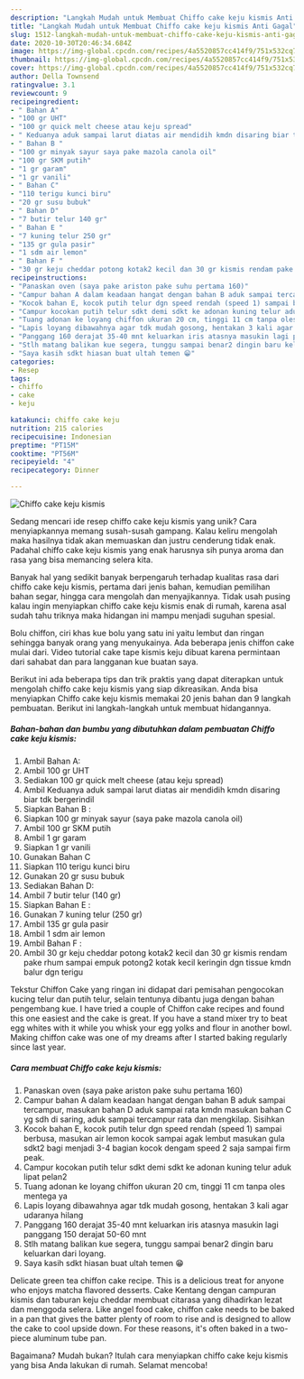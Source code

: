```yaml
---
description: "Langkah Mudah untuk Membuat Chiffo cake keju kismis Anti Gagal"
title: "Langkah Mudah untuk Membuat Chiffo cake keju kismis Anti Gagal"
slug: 1512-langkah-mudah-untuk-membuat-chiffo-cake-keju-kismis-anti-gagal
date: 2020-10-30T20:46:34.684Z
image: https://img-global.cpcdn.com/recipes/4a5520857cc414f9/751x532cq70/chiffo-cake-keju-kismis-foto-resep-utama.jpg
thumbnail: https://img-global.cpcdn.com/recipes/4a5520857cc414f9/751x532cq70/chiffo-cake-keju-kismis-foto-resep-utama.jpg
cover: https://img-global.cpcdn.com/recipes/4a5520857cc414f9/751x532cq70/chiffo-cake-keju-kismis-foto-resep-utama.jpg
author: Della Townsend
ratingvalue: 3.1
reviewcount: 9
recipeingredient:
- " Bahan A"
- "100 gr UHT"
- "100 gr quick melt cheese atau keju spread"
- " Keduanya aduk sampai larut diatas air mendidih kmdn disaring biar tdk bergerindil"
- " Bahan B "
- "100 gr minyak sayur saya pake mazola canola oil"
- "100 gr SKM putih"
- "1 gr garam"
- "1 gr vanili"
- " Bahan C"
- "110 terigu kunci biru"
- "20 gr susu bubuk"
- " Bahan D"
- "7 butir telur 140 gr"
- " Bahan E "
- "7 kuning telur 250 gr"
- "135 gr gula pasir"
- "1 sdm air lemon"
- " Bahan F "
- "30 gr keju cheddar potong kotak2 kecil dan 30 gr kismis rendam pake rhum sampai empuk potong2 kotak kecil keringin dgn tissue kmdn balur dgn terigu"
recipeinstructions:
- "Panaskan oven (saya pake ariston pake suhu pertama 160)"
- "Campur bahan A dalam keadaan hangat dengan bahan B aduk sampai tercampur, masukan bahan D aduk sampai rata kmdn masukan bahan C yg sdh di saring, aduk sampai tercampur rata dan mengkilap. Sisihkan"
- "Kocok bahan E, kocok putih telur dgn speed rendah (speed 1) sampai berbusa, masukan air lemon kocok sampai agak lembut masukan gula sdkt2 bagi menjadi 3-4 bagian kocok dengam speed 2 saja sampai firm peak."
- "Campur kocokan putih telur sdkt demi sdkt ke adonan kuning telur aduk lipat pelan2"
- "Tuang adonan ke loyang chiffon ukuran 20 cm, tinggi 11 cm tanpa oles mentega ya"
- "Lapis loyang dibawahnya agar tdk mudah gosong, hentakan 3 kali agar udaranya hilang"
- "Panggang 160 derajat 35-40 mnt keluarkan iris atasnya masukin lagi panggang 150 derajat 50-60 mnt"
- "Stlh matang balikan kue segera, tunggu sampai benar2 dingin baru keluarkan dari loyang."
- "Saya kasih sdkt hiasan buat ultah temen 😁"
categories:
- Resep
tags:
- chiffo
- cake
- keju

katakunci: chiffo cake keju 
nutrition: 215 calories
recipecuisine: Indonesian
preptime: "PT15M"
cooktime: "PT56M"
recipeyield: "4"
recipecategory: Dinner

---
```



![Chiffo cake keju kismis](https://img-global.cpcdn.com/recipes/4a5520857cc414f9/751x532cq70/chiffo-cake-keju-kismis-foto-resep-utama.jpg)

Sedang mencari ide resep chiffo cake keju kismis yang unik? Cara menyiapkannya memang susah-susah gampang. Kalau keliru mengolah maka hasilnya tidak akan memuaskan dan justru cenderung tidak enak. Padahal chiffo cake keju kismis yang enak harusnya sih punya aroma dan rasa yang bisa memancing selera kita.

Banyak hal yang sedikit banyak berpengaruh terhadap kualitas rasa dari chiffo cake keju kismis, pertama dari jenis bahan, kemudian pemilihan bahan segar, hingga cara mengolah dan menyajikannya. Tidak usah pusing kalau ingin menyiapkan chiffo cake keju kismis enak di rumah, karena asal sudah tahu triknya maka hidangan ini mampu menjadi suguhan spesial.

Bolu chiffon, ciri khas kue bolu yang satu ini yaitu lembut dan ringan sehingga banyak orang yang menyukainya. Ada beberapa jenis chiffon cake mulai dari. Video tutorial cake tape kismis keju dibuat karena permintaan dari sahabat dan para langganan kue buatan saya.


Berikut ini ada beberapa tips dan trik praktis yang dapat diterapkan untuk mengolah chiffo cake keju kismis yang siap dikreasikan. Anda bisa menyiapkan Chiffo cake keju kismis memakai 20 jenis bahan dan 9 langkah pembuatan. Berikut ini langkah-langkah untuk membuat hidangannya.

<!--inarticleads1-->

##### Bahan-bahan dan bumbu yang dibutuhkan dalam pembuatan Chiffo cake keju kismis:

1. Ambil  Bahan A:
1. Ambil 100 gr UHT
1. Sediakan 100 gr quick melt cheese (atau keju spread)
1. Ambil  Keduanya aduk sampai larut diatas air mendidih kmdn disaring biar tdk bergerindil
1. Siapkan  Bahan B :
1. Siapkan 100 gr minyak sayur (saya pake mazola canola oil)
1. Ambil 100 gr SKM putih
1. Ambil 1 gr garam
1. Siapkan 1 gr vanili
1. Gunakan  Bahan C
1. Siapkan 110 terigu kunci biru
1. Gunakan 20 gr susu bubuk
1. Sediakan  Bahan D:
1. Ambil 7 butir telur (140 gr)
1. Siapkan  Bahan E :
1. Gunakan 7 kuning telur (250 gr)
1. Ambil 135 gr gula pasir
1. Ambil 1 sdm air lemon
1. Ambil  Bahan F :
1. Ambil 30 gr keju cheddar potong kotak2 kecil dan 30 gr kismis rendam pake rhum sampai empuk potong2 kotak kecil keringin dgn tissue kmdn balur dgn terigu


Tekstur Chiffon Cake yang ringan ini didapat dari pemisahan pengocokan kucing telur dan putih telur, selain tentunya dibantu juga dengan bahan pengembang kue. I have tried a couple of Chiffon cake recipes and found this one easiest and the cake is great. If you have a stand mixer try to beat egg whites with it while you whisk your egg yolks and flour in another bowl. Making chiffon cake was one of my dreams after I started baking regularly since last year. 

<!--inarticleads2-->

##### Cara membuat Chiffo cake keju kismis:

1. Panaskan oven (saya pake ariston pake suhu pertama 160)
1. Campur bahan A dalam keadaan hangat dengan bahan B aduk sampai tercampur, masukan bahan D aduk sampai rata kmdn masukan bahan C yg sdh di saring, aduk sampai tercampur rata dan mengkilap. Sisihkan
1. Kocok bahan E, kocok putih telur dgn speed rendah (speed 1) sampai berbusa, masukan air lemon kocok sampai agak lembut masukan gula sdkt2 bagi menjadi 3-4 bagian kocok dengam speed 2 saja sampai firm peak.
1. Campur kocokan putih telur sdkt demi sdkt ke adonan kuning telur aduk lipat pelan2
1. Tuang adonan ke loyang chiffon ukuran 20 cm, tinggi 11 cm tanpa oles mentega ya
1. Lapis loyang dibawahnya agar tdk mudah gosong, hentakan 3 kali agar udaranya hilang
1. Panggang 160 derajat 35-40 mnt keluarkan iris atasnya masukin lagi panggang 150 derajat 50-60 mnt
1. Stlh matang balikan kue segera, tunggu sampai benar2 dingin baru keluarkan dari loyang.
1. Saya kasih sdkt hiasan buat ultah temen 😁


Delicate green tea chiffon cake recipe. This is a delicious treat for anyone who enjoys matcha flavored desserts. Cake Kentang dengan campuran kismis dan taburan keju cheddar membuat citarasa yang dihadirkan lezat dan menggoda selera. Like angel food cake, chiffon cake needs to be baked in a pan that gives the batter plenty of room to rise and is designed to allow the cake to cool upside down. For these reasons, it&#39;s often baked in a two-piece aluminum tube pan. 

Bagaimana? Mudah bukan? Itulah cara menyiapkan chiffo cake keju kismis yang bisa Anda lakukan di rumah. Selamat mencoba!
